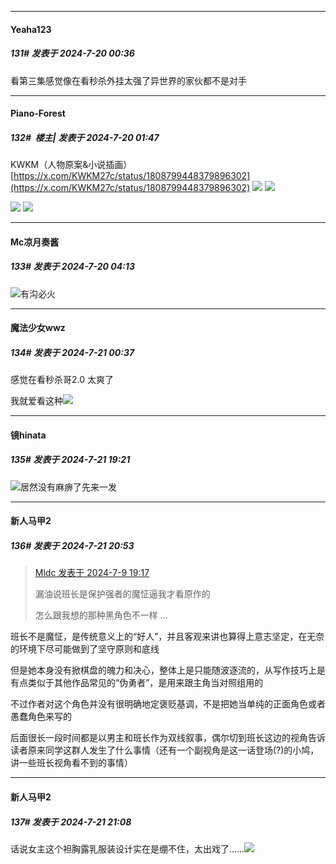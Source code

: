 ﻿
*****

####  Yeaha123  
##### 131#       发表于 2024-7-20 00:36

看第三集感觉像在看秒杀外挂太强了异世界的家伙都不是对手


*****

####  Piano-Forest  
##### 132#         楼主| 发表于 2024-7-20 01:47

KWKM（人物原案&amp;小说插画）
[https://x.com/KWKM27c/status/1808799448379896302](https://x.com/KWKM27c/status/1808799448379896302)
<img src="https://p.sda1.dev/18/6a7cfc0c73ce5a829df994d37cb04f88/20240720_014450.jpg" referrerpolicy="no-referrer">
<img src="https://p.sda1.dev/18/1da430dec49dfef2a7839fc725a8381d/20240720_014353.jpg" referrerpolicy="no-referrer">

<img src="https://p.sda1.dev/18/fd57867e65bfc95c5add18f55ec1e838/20240720_014529.jpg" referrerpolicy="no-referrer">
<img src="https://p.sda1.dev/18/bc42b9cc5a31e2cfe937a72aea29f2bb/20240720_014533.jpg" referrerpolicy="no-referrer">


*****

####  Mc凉月奏酱  
##### 133#       发表于 2024-7-20 04:13

<img src="https://static.saraba1st.com/image/smiley/face2017/065.png" referrerpolicy="no-referrer">有沟必火


*****

####  魔法少女wwz  
##### 134#       发表于 2024-7-21 00:37

感觉在看秒杀哥2.0 太爽了

我就爱看这种<img src="https://static.saraba1st.com/image/smiley/face/13.gif" referrerpolicy="no-referrer">


*****

####  镜hinata  
##### 135#       发表于 2024-7-21 19:21

<img src="https://static.saraba1st.com/image/smiley/face2017/037.png" referrerpolicy="no-referrer">居然没有麻痹了先来一发


*****

####  新人马甲2  
##### 136#       发表于 2024-7-21 20:53

<blockquote><a href="httphttps://bbs.saraba1st.com/2b/forum.php?mod=redirect&amp;goto=findpost&amp;pid=65533504&amp;ptid=2168956" target="_blank">Mldc 发表于 2024-7-9 19:17</a>

漏油说班长是保护强者的魔怔逼我才看原作的

怎么跟我想的那种黑角色不一样 ...</blockquote>
班长不是魔怔，是传统意义上的“好人”，并且客观来讲也算得上意志坚定，在无奈的环境下尽可能做到了坚守原则和底线

但是她本身没有掀棋盘的魄力和决心，整体上是只能随波逐流的，从写作技巧上是有点类似于其他作品常见的“伪勇者”，是用来跟主角当对照组用的

不过作者对这个角色并没有很明确地定褒贬基调，不是把她当单纯的正面角色或者愚蠢角色来写的

后面很长一段时间都是以男主和班长作为双线叙事，偶尔切到班长这边的视角告诉读者原来同学这群人发生了什么事情（还有一个副视角是这一话登场(?)的小鸠，讲一些班长视角看不到的事情）


*****

####  新人马甲2  
##### 137#       发表于 2024-7-21 21:08

话说女主这个袒胸露乳服装设计实在是绷不住，太出戏了……<img src="https://static.saraba1st.com/image/smiley/face2017/068.png" referrerpolicy="no-referrer">

